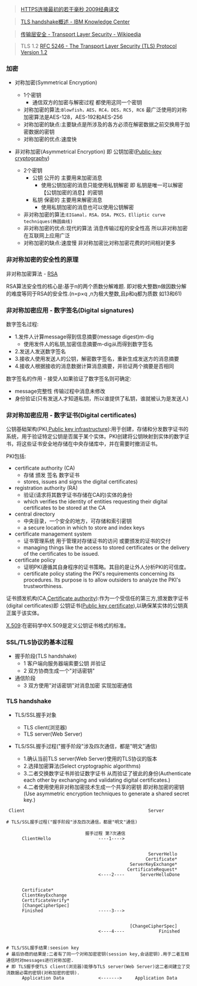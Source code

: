>[HTTPS连接最初的若干毫秒 2009经典译文](https://www.infoq.cn/article/HTTPS-Connection-Jeff-Moser)

>[TLS handshake概述 - IBM Knowledge Center](https://www.ibm.com/support/knowledgecenter/en/SSFKSJ_7.1.0/com.ibm.mq.doc/sy10660_.htm)

>[传输层安全 - Transport Layer Security - Wikipedia](https://en.wikipedia.org/wiki/Transport_Layer_Security)

>TLS 1.2 [RFC 5246 - The Transport Layer Security (TLS) Protocol Version 1.2](https://tools.ietf.org/html/rfc5246)

### 加密

* 对称加密(Symmetrical Encryption)
  * 1个密钥
    * 通信双方的加密与解密过程 都使用这同一个密钥
  * 对称加密的算法:`Blowfish，AES，RC4，DES，RC5, RC6` 最广泛使用的对称加密算法是AES-128，AES-192和AES-256
  * 对称加密的缺点:主要缺点是所涉及的各方必须在解密数据之前交换用于加密数据的密钥
  * 对称加密的优点:速度快


* 非对称加密(Asymmetrical Encryption) 即 公钥加密([Public-key cryptography](https://en.wikipedia.org/wiki/Public-key_cryptography))
  * 2个密钥
    * 公钥 公开的 主要用来加密消息
      * 使用公钥加密的消息只能使用私钥解密  即 私钥是唯一可以解密【公钥加密的消息】的密钥
    * 私钥 保密的 主要用来解密消息
      * 使用私钥加密的消息也可以使用公钥解密
  * 非对称加密的算法:`EIGamal，RSA，DSA，PKCS，Elliptic curve techniques(椭圆曲线)`
  * 非对称加密的优点:现代的算法 消息传输过程的安全性高 所以非对称加密在互联网上应用广泛
  * 对称加密的缺点:速度慢 非对称加密比对称加密花费的时间相对更多

### 非对称加密的安全性的原理

非对称加密算法 - [RSA](https://en.wikipedia.org/wiki/RSA_(cryptosystem))

RSA算法安全性的核心是:基于n的两个质数分解难题. 即对极大整数n做因数分解的难度等同于RSA的安全性.(n=p×q ,n为极大整数,且p和q都为质数 如13和61)

### 非对称加密应用 - 数字签名(Digital signatures)

数字签名过程:
* 1.发件人计算message得到信息摘要(message digest)m-dig
  * 使用发件人的私钥,加密信息摘要m-dig从而得到数字签名
* 2.发送人发送数字签名
* 3.接收人使用发送人的公钥，解密数字签名，重新生成发送方的消息摘要
* 4.接收人根据接收的消息数据计算消息摘要，并验证两个摘要是否相同


数字签名的作用 - 接受人如果验证了数字签名则可确定:
  * message完整性 传输过程中消息未修改
  * 身份验证(只有发送人才知道私钥，所以谁提供了私钥，谁就被认为是发送人)

### 非对称加密应用 - 数字证书(Digital certificates)

公钥基础架构(PKI,[Public key infrastructure](https://en.wikipedia.org/wiki/Public_key_infrastructure)):用于创建，存储和分发数字证书的系统，用于验证特定公钥是否属于某个实体。PKI创建将公钥映射到实体的数字证书，将这些证书安全地存储在中央存储库中，并在需要时撤消证书。

PKI包括:
* certificate authority (CA)
  * 存储 颁发 签名 数字证书
  * stores, issues and signs the digital certificates)
* registration authority (RA)
  * 验证(请求将其数字证书存储在CA的)实体的身份
  * which verifies the identity of entities requesting their digital certificates to be stored at the CA
* central directory
  * 中央目录，一个安全的地方，可存储和索引密钥
  * a secure location in which to store and index keys
* certificate management system
  * 证书管理系统 用于管理对存储证书的访问 或要颁发的证书的交付
  * managing things like the access to stored certificates or the delivery of the certificates to be issued.
* certificate policy
  * 证明PKI遵循其自身程序的证书策略。其目的是让外人分析PKI的可信度。
  * certificate policy stating the PKI's requirements concerning its procedures. Its purpose is to allow outsiders to analyze the PKI's trustworthiness.

证书颁发机构(CA,[Certificate authority](https://en.wikipedia.org/wiki/Certificate_authority)):作为一个受信任的第三方,颁发数字证书(digital certificates)即 公钥证书([Public key certificate](https://en.wikipedia.org/wiki/Public_key_certificate)),以确保某实体的公钥真正属于该实体。

[X.509](https://en.wikipedia.org/wiki/X.509):在密码学中X.509是定义公钥证书格式的标准。

### SSL/TLS协议的基本过程

* 握手阶段(TLS handshake)
  * 1 客户端向服务器端索要公钥 并验证
  * 2 双方协商生成一个"对话密钥"
* 通信阶段
  * 3 双方使用"对话密钥"对消息加密 实现加密通信

### TLS handshake

* TLS/SSL握手对象
  * TLS client(浏览器)
  * TLS server(Web Server)

* TLS/SSL握手过程("握手阶段"涉及四次通信，都是"明文"通信)
  * 1.确认当前TLS server(Web Server)使用的TLS协议的版本
  * 2.选择加密算法(Select cryptographic algorithms)
  * 3.二者交换数字证书并验证数字证书 从而验证了彼此的身份(Authenticate each other by exchanging and validating digital certificates.)
  * 4.二者使用使用非对称加密技术生成一个共享的密钥 即对称加密的密钥(Use asymmetric encryption techniques to generate a shared secret key.)

```
 Client                                               Server

# TLS/SSL握手过程("握手阶段"涉及四次通信，都是"明文"通信)

                              握手过程 第?次通信
      ClientHello                  ----1---->


                                                      ServerHello
                                                     Certificate*
                                               ServerKeyExchange*
                                              CertificateRequest*
                                   <----2----      ServerHelloDone


      Certificate*
      ClientKeyExchange
      CertificateVerify*
      [ChangeCipherSpec]
      Finished                     -----3--->


                                               [ChangeCipherSpec]
                                   <----4----             Finished


# TLS/SSL握手结果:seesion key
# 最后协商的结果是:二者有了同一个对称加密密钥(session key,会话密钥).用于二者互相通信时对messages进行对称加密.
# 即 TLS握手使TLS client(浏览器)能够与TLS server(Web Server)这二者间建立了交流数据必需的密钥(对称加密的密钥).
      Application Data             <------->     Application Data
```
